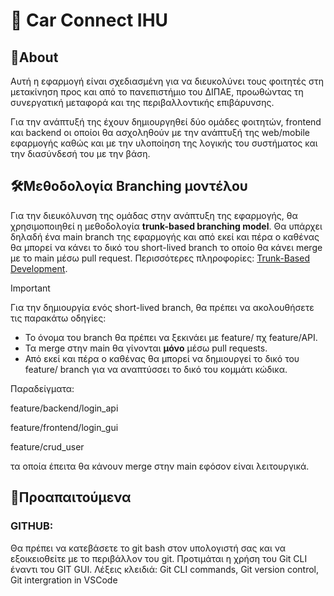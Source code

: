 # 🚗 Car Connect IHU 

## 📌About
Αυτή η εφαρμογή είναι σχεδιασμένη για να διευκολύνει τους φοιτητές στη μετακίνηση προς και από το πανεπιστήμιο του ΔΙΠΑΕ, προωθώντας τη συνεργατική μεταφορά και της περιβαλλοντικής επιβάρυνσης.

Για την ανάπτυξή της έχουν δημιουργηθεί δύο ομάδες φοιτητών, frontend και backend οι οποίοι θα ασχοληθούν με την ανάπτυξή της web/mobile εφαρμογής καθώς και με την υλοποίηση της λογικής του συστήματος και την διασύνδεσή του με την βάση.
 
## 🛠️Μεθοδολογία Branching μοντέλου

Για την διευκόλυνση της ομάδας στην ανάπτυξη της εφαρμογής, θα χρησιμοποιηθεί η μεθοδολογία **trunk-based branching model**. Θα υπάρχει δηλαδή ένα main branch της εφαρμογής και από εκεί και πέρα ο καθένας θα μπορεί να κάνει το δικό του short-lived branch το οποίο θα κάνει merge με το main μέσω pull request. Περισσότερες πληροφορίες: [Trunk-Based Development](https://trunkbaseddevelopment.com/). 

> [!IMPORTANT]
> Για την δημιουργία ενός short-lived branch, θα πρέπει να ακολουθήσετε τις παρακάτω οδηγίες:
> * Το όνομα του branch θα πρέπει να ξεκινάει με feature/ πχ feature/API.
> * Τα merge στην main θα γίνονται **μόνο** μέσω pull requests.
> * Από εκεί και πέρα ο καθένας θα μπορεί να δημιουργεί το δικό του feature/ branch για να αναπτύσσει το δικό του κομμάτι κώδικα.

Παραδείγματα:

feature/backend/login_api

feature/frontend/login_gui

feature/crud_user

τα οποία έπειτα θα κάνουν merge στην main εφόσον είναι λειτουργικά.

## 📜Προαπαιτούμενα
### GITHUB:
Θα πρέπει να κατεβάσετε το git bash στον υπολογιστή σας και να εξοικειοθείτε με το περιβάλλον του git. Προτιμάται η χρήση του Git CLI έναντι του GIT GUI.
Λέξεις κλειδιά: Git CLI commands, Git version control, Git intergration in VSCode



